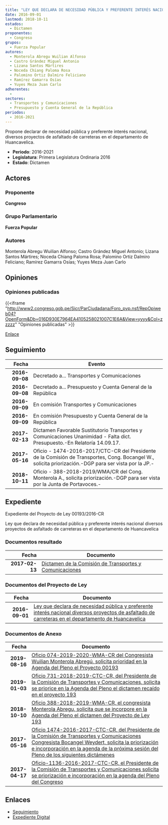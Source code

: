 ```yaml
---
title: "LEY QUE DECLARA DE NECESIDAD PÚBLICA Y PREFERENTE INTERÉS NACIONAL, DIVERSOS PROYECTOS DE ASFALTADO DE CARRETERAS EN EL DEPARTAMENTO DE HUANCAVELICA"
date: 2016-09-01
lastmod: 2018-10-11
estados: 
  - Dictamen
proponentes: 
  - Congreso
grupos: 
  - Fuerza Popular
autores: 
  - Monterola Abregu Wuilian Alfonso
  - Castro Grández Miguel Antonio
  - Lizana Santos Mártires
  - Noceda Chiang Paloma Rosa
  - Palomino Ortiz Dalmiro Feliciano
  - Ramírez Gamarra Osías
  - Yuyes Meza Juan Carlo
adherentes: 
  - 
sectores: 
  - Transportes y Comunicaciones
  - Presupuesto y Cuenta General de la República
periodos: 
  - 2016-2021
---
```


Propone declarar de necesidad pública y preferente interés nacional, diversos proyectos de asfaltado de carreteras en el departamento de Huancavelica.

- **Periodo**: 2016-2021
- **Legislatura**: Primera Legislatura Ordinaria 2016
- **Estado**: Dictamen

## Actores

### Proponente

**Congreso**

### Grupo Parlamentario

**Fuerza Popular**

### Autores

Monterola Abregu Wuilian Alfonso; Castro Grández Miguel Antonio; Lizana Santos Mártires; Noceda Chiang Paloma Rosa; Palomino Ortiz Dalmiro Feliciano; Ramírez Gamarra Osías; Yuyes Meza Juan Carlo


## Opiniones

### Opiniones publicadas

{{<iframe "http://www2.congreso.gob.pe/Sicr/ParCiudadana/Foro_pvp.nsf/RepOpiweb04?OpenForm&Db=016D930E7964EA4105258021007C1E6A&View=yyyy&Col=zzzzz" "Opiniones publicadas" >}}

[Enlace](http://www2.congreso.gob.pe/Sicr/ParCiudadana/Foro_pvp.nsf/RepOpiweb04?OpenForm&Db=016D930E7964EA4105258021007C1E6A&View=yyyy&Col=zzzzz)

## Seguimiento

| Fecha | Evento |
|------:|--------|
| **2016-09-08** | Decretado a... Transportes y Comunicaciones|
| **2016-09-08** | Decretado a... Presupuesto y Cuenta General de la República|
| **2016-09-09** | En comisión Transportes y Comunicaciones|
| **2016-09-09** | En comisión Presupuesto y Cuenta General de la República|
| **2017-02-13** | Dictamen Favorable Sustitutorio Transportes y Comunicaciones Unanimidad - Falta dict. Presupuesto.-En Relatoría 14.09.17.|
| **2017-05-16** | Oficio - 1474-2016-2017/CTC-CR del Presidente de la Comisión de Transportes, Cong. Bocangel W., solicita priorización.-DGP para ser vista por la JP.-|
| **2018-10-11** | Oficio - 388-2018-2019/WMA/CR del Cong. Monterola A., solicita priorización.-DGP para ser vista por la Junta de Portavoces.-|


## Expediente

Expediente del Proyecto de Ley 00193/2016-CR

Ley que declara de necesidad pública y preferente interés nacional diversos proyectos de asfaltado de carreteras en el departamento de Huancavelica


### Documentos resultado

| Fecha | Documento |
|------:|--------|
| **2017-02-13** | [Dictamen de la Comisión de Transportes y Comunicaciones](http://www.leyes.congreso.gob.pe/Documentos/2016_2021/Dictamenes/Proyectos_de_Ley/00193DC23MAY20170213.pdf) |

### Documentos del Proyecto de Ley

| Fecha | Documento |
|------:|--------|
| **2016-09-01** | [Ley que declara de necesidad pública y preferente interés nacional diversos proyectos de asfaltado de carreteras en el departamento de Huancavelica](http://www.leyes.congreso.gob.pe/Documentos/2016_2021/Proyectos_de_Ley_y_de_Resoluciones_Legislativas/PL0019320160901.pdf) |

### Documentos de Anexo

| Fecha | Documento |
|------:|--------|
| **2019-08-16** | [Oficio 074-2019-2020-WMA-CR del Congresista Wuilian Monterola Abregú, solicita prioridad en la Agenda del Pleno el Proyecto 00193](http://www.leyes.congreso.gob.pe/Documentos/2016_2021/Oficios/Congresistas/OFICIO-074-2019-2020-WMA-CR.pdf) |
| **2019-01-03** | [Oficio 731-2018-2019-CTC-CR, del Presidente de la Comisión de Transportes y Comunicaciones, solicita se priorice en la Agenda del Pleno el dictamen recaído en el proyecto 193](http://www.leyes.congreso.gob.pe/Documentos/2016_2021/Oficios/Comisiones_Ordinarias/OFICIO-731-2018-2019-CTC-CR.pdf) |
| **2018-10-10** | [Oficio 388-2018-2019-WMA-CR, el congresista Monterola Abregu, solicita que se incorpore en la Agenda del Pleno el dictamen del Proyecto de Ley 193](http://www.leyes.congreso.gob.pe/Documentos/2016_2021/Oficios/Congresistas/OFICIO-388-2018-2019-WMA-CR.PDF) |
| **2017-05-16** | [Oficio 1474-2016-2017-CTC-CR, del Presidente de la Comisión de Transportes y Comunicaciones Congresista Bocangel Weydert, solicita la priorización e incorporación en la agenda de la próxima sesión del Pleno de los siguientes dictámenes](http://www.leyes.congreso.gob.pe/Documentos/2016_2021/Oficios/Comisiones_Ordinarias/OFICIO-1474-2016-2017-CTC-CR.pdf) |
| **2017-04-17** | [Oficio-1136-2016-2017-CTC-CR, el Presidente de la Comisión de Transportes y Comunicaciones solicita se priorización e incorporación en la agenda del Pleno del Congreso](http://www.leyes.congreso.gob.pe/Documentos/2016_2021/Oficios/Comisiones_Ordinarias/OFICIO-1136-2016-2017-CTC-CR.pdf) |

## Enlaces 

- [Seguimiento](http://www2.congreso.gob.pe/Sicr/TraDocEstProc/CLProLey2016.nsf/f7fff46988ca05b1052578e100829cc7/1a014554461bb2be05258022005c2a9d?OpenDocument)
- [Expediente Digital](http://www2.congreso.gob.pe/Sicr/TraDocEstProc/CLProLey2016.nsf/f7fff46988ca05b1052578e100829cc7/1a014554461bb2be05258022005c2a9d?OpenDocument&Click=05257FB7005EB655.eb71d0cf91d8294e05256cdf006b5706/$Body/0.1C6C)
